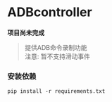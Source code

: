 # ADBcontroller

**项目尚未完成**

> 提供ADB命令录制功能 <br/>
> 注意: 暂不支持滑动事件

### 安装依赖
```shell
pip install -r requirements.txt
```
